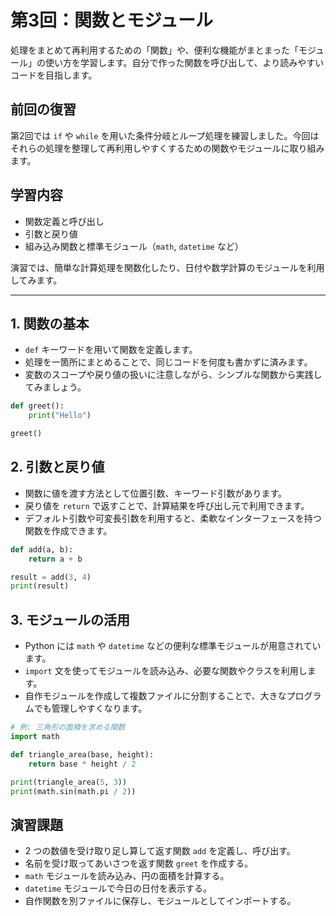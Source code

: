# 第3回：関数とモジュール

処理をまとめて再利用するための「関数」や、便利な機能がまとまった「モジュール」の使い方を学習します。自分で作った関数を呼び出して、より読みやすいコードを目指します。

## 前回の復習

第2回では `if` や `while` を用いた条件分岐とループ処理を練習しました。今回はそれらの処理を整理して再利用しやすくするための関数やモジュールに取り組みます。

## 学習内容

- 関数定義と呼び出し
- 引数と戻り値
- 組み込み関数と標準モジュール（`math`, `datetime` など）

演習では、簡単な計算処理を関数化したり、日付や数学計算のモジュールを利用してみます。

---

## 1. 関数の基本

- `def` キーワードを用いて関数を定義します。
- 処理を一箇所にまとめることで、同じコードを何度も書かずに済みます。
- 変数のスコープや戻り値の扱いに注意しながら、シンプルな関数から実践してみましょう。

```python
def greet():
    print("Hello")

greet()
```

## 2. 引数と戻り値

- 関数に値を渡す方法として位置引数、キーワード引数があります。
- 戻り値を `return` で返すことで、計算結果を呼び出し元で利用できます。
- デフォルト引数や可変長引数を利用すると、柔軟なインターフェースを持つ関数を作成できます。

```python
def add(a, b):
    return a + b

result = add(3, 4)
print(result)
```

## 3. モジュールの活用

- Python には `math` や `datetime` などの便利な標準モジュールが用意されています。
- `import` 文を使ってモジュールを読み込み、必要な関数やクラスを利用します。
- 自作モジュールを作成して複数ファイルに分割することで、大きなプログラムでも管理しやすくなります。

```python
# 例: 三角形の面積を求める関数
import math

def triangle_area(base, height):
    return base * height / 2

print(triangle_area(5, 3))
print(math.sin(math.pi / 2))
```

## 演習課題

- 2 つの数値を受け取り足し算して返す関数 `add` を定義し、呼び出す。
- 名前を受け取ってあいさつを返す関数 `greet` を作成する。
- `math` モジュールを読み込み、円の面積を計算する。
- `datetime` モジュールで今日の日付を表示する。
- 自作関数を別ファイルに保存し、モジュールとしてインポートする。
